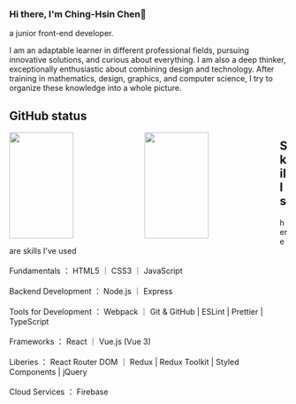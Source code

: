### Hi there, I'm Ching-Hsin Chen👋

a junior front-end developer.

I am an adaptable learner in different professional fields, pursuing innovative solutions, and curious about everything. I am also a deep thinker, exceptionally enthusiastic about combining design and technology. After training in mathematics, design, graphics, and computer science, I try to organize these knowledge into a whole picture.

## GitHub status

<img align="left" width="48%" height="192px" src="https://github-readme-stats.vercel.app/api?username=CHINGHSIN1991&show_icons=true&bg_color=#FFF" />
<img align="left" width="48%" height="192px" src="https://github-readme-stats.vercel.app/api/top-langs/?username=CHINGHSIN1991&layout=compact"/>

<!--
https://shields.io/category/build
https://github.com/Ileriayo/markdown-badges
-->

<div width="16px" height="80px">

## Skills

here are skills I've used
<br><br>
Fundamentals ： HTML5 ｜ CSS3  ｜ JavaScript
<br><br>
Backend Development ： Node.js ｜ Express
<br><br>
Tools for Development ： Webpack ｜ Git & GitHub | ESLint | Prettier | TypeScript
<br><br>
Frameworks ： React ｜ Vue.js (Vue 3)
<br><br>
Liberies ： React Router DOM ｜ Redux | Redux Toolkit | Styled Components | jQuery
<br><br>
Cloud Services ： Firebase
<br>
<!--
Fundamentals


![HTML5](https://img.shields.io/badge/html5-%23E34F26.svg?style=for-the-badge&logo=html5&logoColor=white)
![CSS3](https://img.shields.io/badge/css3-%231572B6.svg?style=for-the-badge&logo=css3&logoColor=white)
![JavaScript](https://img.shields.io/badge/javascript-%23323330.svg?style=for-the-badge&logo=javascript&logoColor=%23F7DF1E)

Frameworks

![React](https://img.shields.io/badge/react-%2320232a.svg?style=for-the-badge&logo=react&logoColor=%2361DAFB)
![Vue.js](https://img.shields.io/badge/vuejs-%2335495e.svg?style=for-the-badge&logo=vuedotjs&logoColor=%234FC08D)

Liberies

![Webpack](https://img.shields.io/badge/webpack-%238DD6F9.svg?style=for-the-badge&logo=webpack&logoColor=black)
![Redux](https://img.shields.io/badge/redux-%23593d88.svg?style=for-the-badge&logo=redux&logoColor=white)
![TypeScript](https://img.shields.io/badge/typescript-%23007ACC.svg?style=for-the-badge&logo=typescript&logoColor=white)
![SASS](https://img.shields.io/badge/SASS-hotpink.svg?style=for-the-badge&logo=SASS&logoColor=white)
![Socket.io](https://img.shields.io/badge/Socket.io-black?style=for-the-badge&logo=socket.io&badgeColor=010101)

Cloud Services

![Firebase](https://img.shields.io/badge/firebase-%23039BE5.svg?style=for-the-badge&logo=firebase)
-->
<!--
https://shields.io/category/build
https://github.com/Ileriayo/markdown-badges
-->

<!--
**CHINGHSIN1991/CHINGHSIN1991** is a ✨ _special_ ✨ repository because its `README.md` (this file) appears on your GitHub profile.

Here are some ideas to get you started:

- 🔭 I’m currently working on ...
- 🌱 I’m currently learning ...
- 👯 I’m looking to collaborate on ...
- 🤔 I’m looking for help with ...
- 💬 Ask me about ...
- 📫 How to reach me: ...
- 😄 Pronouns: ...
- ⚡ Fun fact: ...
-->
